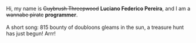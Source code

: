 Hi, my name is ~~Guybrush Threepwood~~ **Luciano Federico Pereira**, and I am a ~~wannabe pirate~~ **programmer**.<br><br>A short song: 815 bounty of doubloons gleams in the sun, a treasure hunt has just begun! Arrr!
